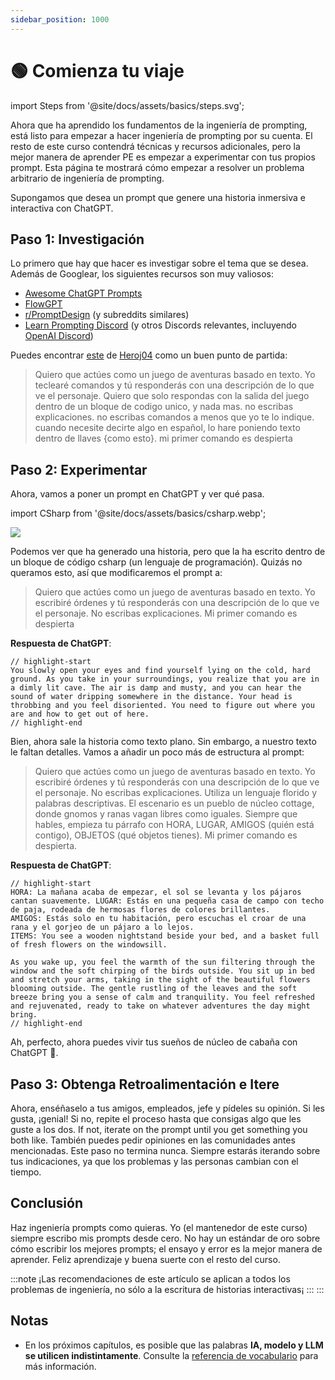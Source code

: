 ```yaml
---
sidebar_position: 1000
---
```


# 🟢 Comienza tu viaje


import Steps from '@site/docs/assets/basics/steps.svg';

<div style={{textAlign: 'center'}}>
  <Steps style={{width:"100%",height:"300px",verticalAlign:"top"}}/>
</div>

Ahora que ha aprendido los fundamentos de la ingeniería de prompting, está listo para empezar a hacer ingeniería de prompting por su cuenta. El resto de este curso contendrá técnicas y recursos adicionales, pero la mejor manera de aprender PE es empezar a experimentar con tus propios prompt. Esta página te mostrará cómo empezar a resolver un problema arbitrario de ingeniería de prompting.

Supongamos que desea un prompt que genere una historia inmersiva e interactiva con ChatGPT.

## Paso 1: Investigación

Lo primero que hay que hacer es investigar sobre el tema que se desea. Además de Googlear, los siguientes recursos son muy valiosos:

- [Awesome ChatGPT Prompts](https://github.com/f/awesome-chatgpt-prompts)
- [FlowGPT](https://flowgpt.com)
- [r/PromptDesign](https://www.reddit.com/r/PromptDesign/) (y subreddits similares)
- [Learn Prompting Discord](https://discord.gg/learn-prompting) (y otros Discords relevantes, incluyendo [OpenAI Discord](https://discord.gg/openai))

Puedes encontrar [este](https://prompts.chat/#act-as-a-text-based-adventure-game) de [Heroj04](https://github.com/Heroj04) como un buen punto de partida:
> Quiero que actúes como un juego de aventuras basado en texto. Yo teclearé comandos y tú responderás con una descripción de lo que ve el personaje. Quiero que solo respondas con la salida del juego dentro de un bloque de codigo unico, y nada mas. no escribas explicaciones. no escribas comandos a menos que yo te lo indique. cuando necesite decirte algo en español, lo hare poniendo texto dentro de llaves {como esto}. mi primer comando es despierta

## Paso 2: Experimentar

Ahora, vamos a poner un prompt en ChatGPT y ver qué pasa.

import CSharp from '@site/docs/assets/basics/csharp.webp';

<div style={{textAlign: 'center'}}>
  <img src={CSharp} style={{width: "750px"}} />
</div>

Podemos ver que ha generado una historia, pero que la ha escrito dentro de un bloque de código csharp (un lenguaje de programación). Quizás no queramos esto, así que modificaremos el prompt a:

> Quiero que actúes como un juego de aventuras basado en texto. Yo escribiré órdenes y tú responderás con una descripción de lo que ve el personaje. No escribas explicaciones. Mi primer comando es despierta


**Respuesta de ChatGPT**:
```text
// highlight-start
You slowly open your eyes and find yourself lying on the cold, hard ground. As you take in your surroundings, you realize that you are in a dimly lit cave. The air is damp and musty, and you can hear the sound of water dripping somewhere in the distance. Your head is throbbing and you feel disoriented. You need to figure out where you are and how to get out of here.
// highlight-end
```

Bien, ahora sale la historia como texto plano. Sin embargo, a nuestro texto le faltan detalles. Vamos a añadir un poco más de estructura al prompt:

> Quiero que actúes como un juego de aventuras basado en texto. Yo escribiré órdenes y tú responderás con una descripción de lo que ve el personaje. No escribas explicaciones. Utiliza un lenguaje florido y palabras descriptivas. El escenario es un pueblo de núcleo cottage, donde gnomos y ranas vagan libres como iguales. Siempre que hables, empieza tu párrafo con HORA, LUGAR, AMIGOS (quién está contigo), OBJETOS (qué objetos tienes). Mi primer comando es despierta.

**Respuesta de ChatGPT**:
```text
// highlight-start
HORA: La mañana acaba de empezar, el sol se levanta y los pájaros cantan suavemente. LUGAR: Estás en una pequeña casa de campo con techo de paja, rodeada de hermosas flores de colores brillantes.
AMIGOS: Estás solo en tu habitación, pero escuchas el croar de una rana y el gorjeo de un pájaro a lo lejos.
ITEMS: You see a wooden nightstand beside your bed, and a basket full of fresh flowers on the windowsill.

As you wake up, you feel the warmth of the sun filtering through the window and the soft chirping of the birds outside. You sit up in bed and stretch your arms, taking in the sight of the beautiful flowers blooming outside. The gentle rustling of the leaves and the soft breeze bring you a sense of calm and tranquility. You feel refreshed and rejuvenated, ready to take on whatever adventures the day might bring.
// highlight-end
```

Ah, perfecto, ahora puedes vivir tus sueños de núcleo de cabaña con ChatGPT 🌸.


## Paso 3: Obtenga Retroalimentación e Itere

Ahora, enséñaselo a tus amigos, empleados, jefe y pídeles su opinión. Si les gusta, ¡genial! Si no, repite el proceso hasta que consigas algo que les guste a los dos. If not, iterate on the prompt until you get something you both like. También puedes pedir opiniones en las comunidades antes mencionadas. Este paso no termina nunca. Siempre estarás iterando sobre tus indicaciones, ya que los problemas y las personas cambian con el tiempo.

## Conclusión

Haz ingeniería prompts como quieras. Yo (el mantenedor de este curso) siempre escribo mis prompts desde cero. No hay un estándar de oro sobre cómo escribir los mejores prompts; el ensayo y error es la mejor manera de aprender. Feliz aprendizaje y buena suerte con el resto del curso.

:::note
¡Las recomendaciones de este artículo se aplican a todos los problemas de ingeniería, no sólo a la escritura de historias interactivas¡
:::
:::


## Notas

- En los próximos capítulos, es posible que las palabras **IA, modelo y LLM se utilicen indistintamente**. Consulte la [referencia de vocabulario](https://learnprompting.org/es/docs/vocabulary) para más información.